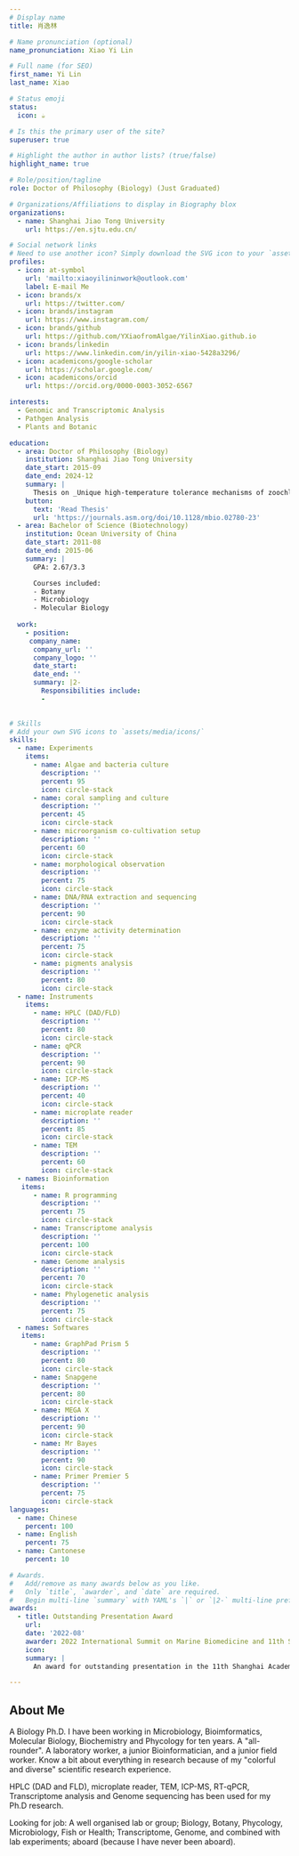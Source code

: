 ```yaml
---
# Display name
title: 肖逸林

# Name pronunciation (optional)
name_pronunciation: Xiao Yi Lin

# Full name (for SEO)
first_name: Yi Lin
last_name: Xiao

# Status emoji
status:
  icon: ☕️

# Is this the primary user of the site?
superuser: true

# Highlight the author in author lists? (true/false)
highlight_name: true

# Role/position/tagline
role: Doctor of Philosophy (Biology) (Just Graduated)

# Organizations/Affiliations to display in Biography blox
organizations:
  - name: Shanghai Jiao Tong University
    url: https://en.sjtu.edu.cn/

# Social network links
# Need to use another icon? Simply download the SVG icon to your `assets/media/icons/` folder.
profiles:
  - icon: at-symbol
    url: 'mailto:xiaoyilininwork@outlook.com'
    label: E-mail Me
  - icon: brands/x
    url: https://twitter.com/
  - icon: brands/instagram
    url: https://www.instagram.com/
  - icon: brands/github
    url: https://github.com/YXiaofromAlgae/YilinXiao.github.io
  - icon: brands/linkedin
    url: https://www.linkedin.com/in/yilin-xiao-5428a3296/
  - icon: academicons/google-scholar
    url: https://scholar.google.com/
  - icon: academicons/orcid
    url: https://orcid.org/0000-0003-3052-6567

interests:
  - Genomic and Transcriptomic Analysis
  - Pathgen Analysis
  - Plants and Botanic

education:
  - area: Doctor of Philosophy (Biology)
    institution: Shanghai Jiao Tong University
    date_start: 2015-09
    date_end: 2024-12
    summary: |
      Thesis on _Unique high-temperature tolerance mechanisms of zoochlorellae Symbiochlorum hainanensis derived from scleractinian coral Porites lutea_. Supervised by [Prof Zhiyong Li]. Contributions being published in mBio, Coral Reefs, Environmental Microbiome, IJSEM and other journals.
    button:
      text: 'Read Thesis'
      url: 'https://journals.asm.org/doi/10.1128/mbio.02780-23'
  - area: Bachelor of Science (Biotechnology)
    institution: Ocean University of China
    date_start: 2011-08
    date_end: 2015-06
    summary: |
      GPA: 2.67/3.3

      Courses included:
      - Botany
      - Microbiology
      - Molecular Biology
  
  work:
    - position: 
     company_name: 
      company_url: ''
      company_logo: ''
      date_start: 
      date_end: ''
      summary: |2-
        Responsibilities include:
        -      
  

# Skills
# Add your own SVG icons to `assets/media/icons/`
skills:
  - name: Experiments
    items:
      - name: Algae and bacteria culture
        description: ''
        percent: 95
        icon: circle-stack
      - name: coral sampling and culture
        description: ''
        percent: 45
        icon: circle-stack
      - name: microorganism co-cultivation setup
        description: ''
        percent: 60
        icon: circle-stack
      - name: morphological observation
        description: ''
        percent: 75
        icon: circle-stack 
      - name: DNA/RNA extraction and sequencing
        description: ''
        percent: 90
        icon: circle-stack 
      - name: enzyme activity determination
        description: ''
        percent: 75
        icon: circle-stack 
      - name: pigments analysis
        description: ''
        percent: 80
        icon: circle-stack  
  - name: Instruments
    items:
      - name: HPLC (DAD/FLD)
        description: ''
        percent: 80
        icon: circle-stack
      - name: qPCR
        description: ''
        percent: 90
        icon: circle-stack
      - name: ICP-MS
        description: ''
        percent: 40
        icon: circle-stack
      - name: microplate reader
        description: ''
        percent: 85
        icon: circle-stack  
      - name: TEM
        description: ''
        percent: 60
        icon: circle-stack 
  - names: Bioinformation
   items:
      - name: R programming
        description: ''
        percent: 75
        icon: circle-stack
      - name: Transcriptome analysis
        description: ''
        percent: 100
        icon: circle-stack
      - name: Genome analysis
        description: ''
        percent: 70
        icon: circle-stack
      - name: Phylogenetic analysis
        description: ''
        percent: 75
        icon: circle-stack
  - names: Softwares
   items:
      - name: GraphPad Prism 5
        description: ''
        percent: 80
        icon: circle-stack
      - name: Snapgene
        description: ''
        percent: 80
        icon: circle-stack
      - name: MEGA X
        description: ''
        percent: 90
        icon: circle-stack
      - name: Mr Bayes
        description: ''
        percent: 90
        icon: circle-stack
      - name: Primer Premier 5
        description: ''
        percent: 75
        icon: circle-stack                 
languages:
  - name: Chinese
    percent: 100
  - name: English
    percent: 75
  - name: Cantonese
    percent: 10

# Awards.
#   Add/remove as many awards below as you like.
#   Only `title`, `awarder`, and `date` are required.
#   Begin multi-line `summary` with YAML's `|` or `|2-` multi-line prefix and indent 2 spaces below.
awards:
  - title: Outstanding Presentation Award
    url: 
    date: '2022-08'
    awarder: 2022 International Summit on Marine Biomedicine and 11th Shanghai Academic Conference on Marine Pharmaceuticals
    icon: 
    summary: |
      An award for outstanding presentation in the 11th Shanghai Academic Conference on Marine Pharmaceuticals. This presentation is all about the Unique high-temperature tolerance mechanisms of zoochlorellae Symbiochlorum hainanensis. For details, please look for my doctoral thesis mentioned above.

---
```


## About Me

A Biology Ph.D. I have been working in Microbiology, Bioimformatics, Molecular Biology, Biochemistry and Phycology for ten years.
A "all-rounder". A laboratory worker, a junior Bioinformatician, and a junior field worker. Know a bit about everything in research because of my "colorful and diverse" scientific research experience.

HPLC (DAD and FLD), microplate reader, TEM, ICP-MS, RT-qPCR, Transcriptome analysis and Genome sequencing has been used for my Ph.D research.

Looking for job:
A well organised lab or group;
Biology, Botany, Phycology, Microbiology, Fish or Health;
Transcriptome, Genome, and combined with lab experiments;
aboard (because I have never been aboard).
